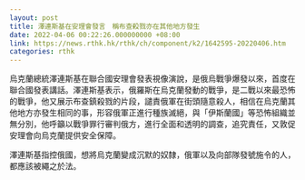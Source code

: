 ```yaml
---
layout: post
title: 澤連斯基在安理會發言　稱布查殺戮亦在其他地方發生
date: 2022-04-06 00:22:26.000000000 +08:00
link: https://news.rthk.hk/rthk/ch/component/k2/1642595-20220406.htm
categories: rthk
---
```


烏克蘭總統澤連斯基在聯合國安理會發表視像演說，是俄烏戰爭爆發以來，首度在聯合國發表講話。澤連斯基表示，俄羅斯在烏克蘭發動的戰爭，是二戰以來最恐怖的戰爭，他又展示布查鎮殺戮的片段，譴責俄軍在街頭隨意殺人，相信在烏克蘭其他地方亦發生相同的事，形容俄軍正進行種族滅絕，與「伊斯蘭國」等恐怖組織並無分別，他呼籲以戰爭罪行審判俄方，進行全面和透明的調查，追究責任，又敦促安理會向烏克蘭提供安全保障。

澤連斯基指控俄國，想將烏克蘭變成沉默的奴隸，俄軍以及向部隊發號施令的人，都應該被繩之於法。
